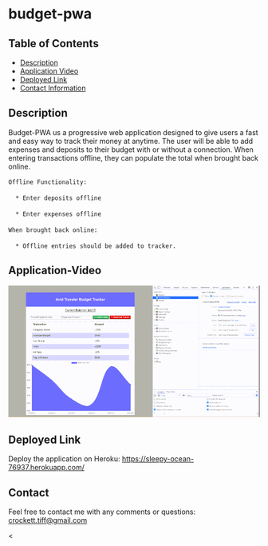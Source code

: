 # budget-pwa  

## Table of Contents
* [Description](#description)
* [Application Video](#link)
* [Deployed Link](#link)
* [Contact Information](#contact) 


## Description

Budget-PWA us a progressive web application designed to give users a fast and easy way to track their money at anytime. The user will be able to add expenses and deposits to their budget with or without a connection. When entering transactions offline, they can populate the total when brought back online.

    Offline Functionality:

      * Enter deposits offline

      * Enter expenses offline

    When brought back online:

      * Offline entries should be added to tracker.


## Application-Video

![image](https://github.com/tiffcrockett/budget-pwa/blob/main/public/assets/pwa-video.gif?)



## Deployed Link

Deploy the application on Heroku:  https://sleepy-ocean-76937.herokuapp.com/ 

## Contact 
Feel free to contact me with any comments or questions:
crockett.tiff@gmail.com


<
